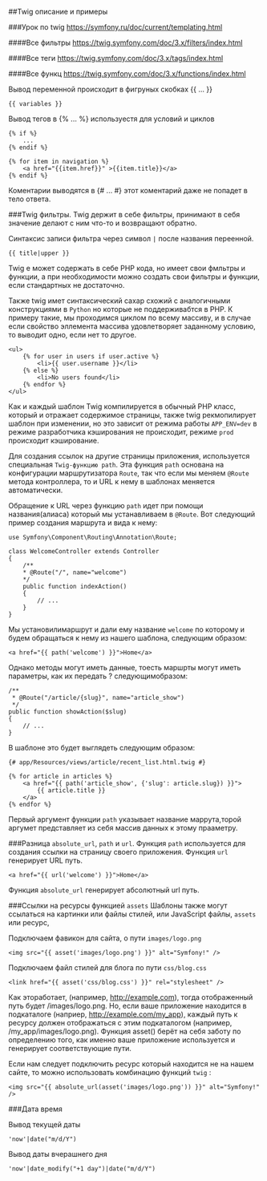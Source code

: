 ##Twig описание и примеры 

###Урок по twig https://symfony.ru/doc/current/templating.html

####Все фильтры https://twig.symfony.com/doc/3.x/filters/index.html

####Все теги https://twig.symfony.com/doc/3.x/tags/index.html

####Все функц https://twig.symfony.com/doc/3.x/functions/index.html

Вывод переменной происходит в фигруных скобках {{ ... }}

    {{ variables }}

Вывод тегов в {% ... %} используестя для условий и циклов

    {% if %}
        ...
    {% endif %}

    {% for item in navigation %}
        <a href="{{item.href}}" >{{item.title}}</a>
    {% endif %}

Коментарии выводятся в {# ... #} этот коментарий даже не попадет в тело ответа.

###Twig фильтры.
Twig держит в себе фильтры, принимают в себя значение делают с ним что-то 
и возвращают обратно.

Синтаксис записи фильтра через символ `|` после названия переенной.

    {{ title|upper }}

Twig е может содержать в себе PHP кода, но имеет свои фмльтры и функции, а при
необходимости можно создать свои фильтры и функции, если стандартных не достаточно.

Также twig имет синтаксический сахар схожий с аналогичными конструкциями в
`Python` но которые не поддерживабтся в PHP. К примеру такие, мы проходимся 
циклом по всему массиву, и в случае если свойство эллемента массива удовлетворяет
заданному условию, то выводит одно, если нет то другое.

    <ul>
        {% for user in users if user.active %}
            <li>{{ user.username }}</li>
        {% else %}
            <li>No users found</li>
        {% endfor %}
    </ul>

Как и каждый шаблон Twig компилируется в обычный PHP класс, который и отражает 
содержимое страницы, также twig рекмопилирует шаблон при изменении, но это 
зависит от режима работы `APP_ENV=dev` в режиме разработчика кэширования не 
происходит, режиме `prod` происходит кэширование.

Для создания ссылок на другие страницы приложения, используется специальная
`Twig-функцию path`. Эта функция `path` основана на конфигурации маршрутизатора 
`Route`, так что если мы меняем `@Route` метода контроллера, то и URL к нему в
шаблонах меняется автоматически.

Обращение к URL через функцию `path` идет при помощи названия(алиаса) который мы
устанавливаем в `@Route`. Вот следующий пример создания маршрута и вида к нему:

    use Symfony\Component\Routing\Annotation\Route;

    class WelcomeController extends Controller
    {
        /**
        * @Route("/", name="welcome")
        */
        public function indexAction()
        {
            // ...
        }
    }

Мы установилимаршрут и дали ему название `welcome` по которому и будем 
обращаться к нему из нашего шаблона, следующим образом:

    <a href="{{ path('welcome') }}">Home</a>

Однако методы могут иметь данные, тоесть маршрты могут иметь параметры, как их 
передать ? следующимобразом:

    /**
     * @Route("/article/{slug}", name="article_show")
     */
    public function showAction($slug)
    {
        // ...
    }
    
В шаблоне это будет выглядеть следующим образом:

    {# app/Resources/views/article/recent_list.html.twig #}

    {% for article in articles %}
        <a href="{{ path('article_show', {'slug': article.slug}) }}">
            {{ article.title }}
        </a>
    {% endfor %}

Первый аргумент функции `path` указывает название маррута,торой аргумет 
представляет из себя массив данных к этому прааметру.


###Разница `absolute_url`, `path` и `url`.
Функция `path` используется для создания ссылки на страницу своего приложения.
Функция `url` генерирует URL путь.
    
    <a href="{{ url('welcome') }}">Home</a>

Функция `absolute_url` генерирует абсолютный url путь.


###Ссылки на ресурсы функцией `assets`
Шаблоны также могут ссылаться на картинки или файлы стилей, или JavaScript файлы,
`assets` или ресурс, 

Подключаем фавикон для сайта, о пути `images/logo.png`

    <img src="{{ asset('images/logo.png') }}" alt="Symfony!" />

Подключаем файл стилей для блога по пути `css/blog.css`

    <link href="{{ asset('css/blog.css') }}" rel="stylesheet" />

Как этоработает, (например, http://example.com), тогда отображенный путь будет 
/images/logo.png. Но, если ваше приложение находится в подкаталоге 
(наприер, http://example.com/my_app), каждый путь к ресурсу должен отображаться
с этим подкаталогом (например, /my_app/images/logo.png). Функция asset() 
берёт на себя заботу по определению того, как именно ваше приложение 
используется и генерирует соответствующие пути.

Если нам следует подключить ресурс который находится не на нашем сайте, то
можно использовать комбинацию функций `twig` :

    <img src="{{ absolute_url(asset('images/logo.png')) }}" alt="Symfony!" />

###Дата время

Вывод текущей даты 

    'now'|date("m/d/Y")
   
Вывод даты вчерашнего дня
   
    'now'|date_modify("+1 day")|date("m/d/Y")
